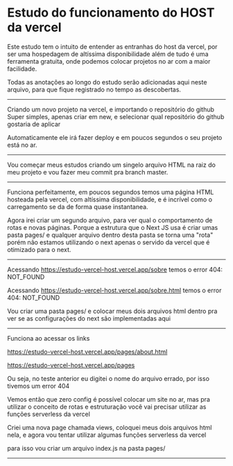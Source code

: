 # Estudo do funcionamento do HOST da vercel

Este estudo tem o intuito de entender as entranhas do host da vercel, por ser uma hospedagem de altíssima disponibilidade
além de tudo é uma ferramenta gratuita, onde podemos colocar projetos no ar com a maior facilidade.

Todas as anotações ao longo do estudo serão adicionadas aqui neste arquivo, para que fique registrado no tempo as descobertas.

---

Criando um novo projeto na vercel, e importando o repositório do github
Super simples, apenas criar em new, e selecionar qual repositório do github gostaria de aplicar

Automaticamente ele irá fazer deploy e em poucos segundos o seu projeto está no ar.

---

Vou começar meus estudos criando um singelo arquivo HTML na raiz do meu projeto e vou fazer meu commit pra branch master.

---

Funciona perfeitamente, em poucos segundos temos uma página HTML hosteada pela vercel, com altíssima disponibilidade, e 
é incrível como o carregamento se da de forma quase instantanea.

Agora irei criar um segundo arquivo, para ver qual o comportamento de rotas e novas páginas. Porque a estrutura que o Next JS
usa é criar umas pasta pages/ e qualquer arquivo dentro desta pasta se torna uma "rota" porém não estamos utilizando o next
apenas o servido da vercel que é otimizado para o next.

---

Acessando https://estudo-vercel-host.vercel.app/sobre temos o error 404: NOT_FOUND

Acessando https://estudo-vercel-host.vercel.app/sobre.html temos o error 404: NOT_FOUND

Vou criar uma pasta pages/ e colocar meus dois arquivos html dentro pra ver se as configurações do next são implementadas aqui

---

Funciona ao acessar os links

https://estudo-vercel-host.vercel.app/pages/about.html

https://estudo-vercel-host.vercel.app/pages

Ou seja, no teste anterior eu digitei o nome do arquivo errado, por isso tivemos um error 404

Vemos então que zero config é possível colocar um site no ar, mas pra utilizar o conceito de rotas e estruturação você vai precisar
utilizar as funções serverless da vercel

Criei uma nova page chamada views, coloquei meus dois arquivos html nela, e agora vou tentar utilizar algumas funções serverless da vercel

para isso vou criar um arquivo index.js na pasta pages/

---


